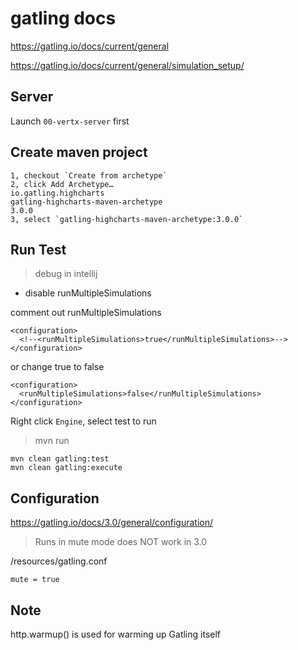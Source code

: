 # gatling docs

https://gatling.io/docs/current/general

https://gatling.io/docs/current/general/simulation_setup/

## Server

Launch `00-vertx-server` first

## Create maven project

```
1, checkout `Create from archetype`
2, click Add Archetype…
io.gatling.highcharts
gatling-highcharts-maven-archetype
3.0.0
3, select `gatling-highcharts-maven-archetype:3.0.0`
```

## Run Test

> debug in intellij

- disable runMultipleSimulations

comment out runMultipleSimulations

```
<configuration>
  <!--<runMultipleSimulations>true</runMultipleSimulations>-->
</configuration>
```

or change true to false

```
<configuration>
  <runMultipleSimulations>false</runMultipleSimulations>
</configuration>
```

Right click `Engine`, select test to run

> mvn run

```
mvn clean gatling:test
mvn clean gatling:execute
```

## Configuration

https://gatling.io/docs/3.0/general/configuration/

> Runs in mute mode does NOT work in 3.0

/resources/gatling.conf

```
mute = true
```

## Note

http.warmup() is used for warming up Gatling itself
